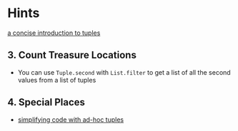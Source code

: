# Hints

[a concise introduction to tuples][tuples]

## 3. Count Treasure Locations

- You can use `Tuple.second` with `List.filter` to get a list of all the second values from a list of tuples

## 4. Special Places

- [simplifying code with ad-hoc tuples][ad-hoc-tuples]

[tuples]: [https://www.bekk.christmas/post/2020/1/once-twice-three-times-a-value]
[ad-hoc-tuples]: https://www.bekk.christmas/post/2020/7/simplify-your-code-with-ad-hoc-tuples
